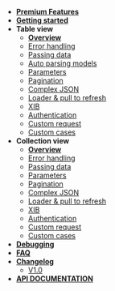 - [**Premium Features**](/menu/pro/)
- [**Getting started**](/)
- **Table view**
	- [**Overview**](/menu/complex/)
	- [Error handling](/menu/table-view/error-handling)
	- [Passing data](/menu/table-view/passing-data)
	- [Auto parsing models](/menu/table-view/auto-parsing-models)
	- [Parameters](/menu/table-view/parameters)
	- [Pagination](/menu/table-view/pagination)
	- [Complex JSON](/menu/table-view/parsing)
	- [Loader & pull to refresh](/menu/table-view/loader)
	- [XIB](/menu/table-view/xib)
	- [Authentication](/menu/table-view/authentication)
	- [Custom request](/menu/table-view/custom-request)
	- [Custom cases](/menu/table-view/custom-cases)
- **Collection view**
	- [**Overview**](/menu/collection-view/)
	- [Error handling](/menu/collection-view/error-handling)
	- [Passing data](/menu/collection-view/passing-data)
	- [Parameters](/menu/collection-view/parameters)
	- [Pagination](/menu/collection-view/pagination)
	- [Complex JSON](/menu/collection-view/parsing)
	- [Loader & pull to refresh](/menu/collection-view/loader)
	- [XIB](/menu/collection-view/xib)
	- [Authentication](/menu/collection-view/authentication)
	- [Custom request](/menu/collection-view/custom-request)
	- [Custom cases](/menu/collection-view/custom-cases)
- [**Debugging**](/menu/debugging/)
- [**FAQ**](/menu/faq/)
- [**Changelog**](/menu/changelog/)
	- [V1.0](/menu/changelog/1.0/) 	
- <a href="menu/api/index.html" target="_blank">**API DOCUMENTATION**</a>